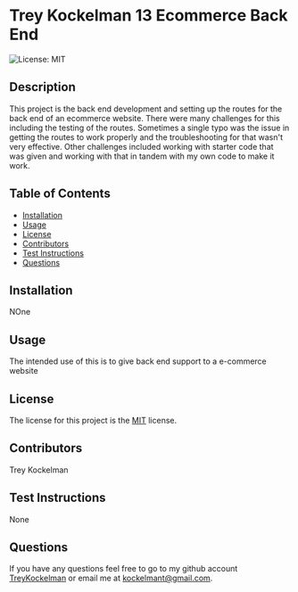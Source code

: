 # Trey Kockelman 13 Ecommerce Back End
  ![License: MIT](https://img.shields.io/badge/License-MIT-yellow.svg)

  
  ## Description
  This project is the back end development and setting up the routes for the back end of an ecommerce website. There were many challenges for this including the testing of the routes. Sometimes a single typo was the issue in getting the routes to work properly and the troubleshooting for that wasn't very effective. Other challenges included working with starter code that was given and working with that in tandem with my own code to make it work.

  ## Table of Contents
  - [Installation](#installation)
  - [Usage](#usage)
  - [License](#license)
  - [Contributors](#contributors)
  - [Test Instructions](#test-instructions)
  - [Questions](#questions)

  ## Installation
  NOne

  ## Usage
  The intended use of this is to give back end support to a e-commerce website

  ## License
  The license for this project is the [MIT](https://opensource.org/licenses/MIT) license.

  ## Contributors
  Trey Kockelman

  ## Test Instructions
  None

  ## Questions
  If you have any questions feel free to go to my github account [TreyKockelman](https://github.com/TreyKockelman) or email me at [kockelmant@gmail.com](kockelmant@gmail.com).
  
